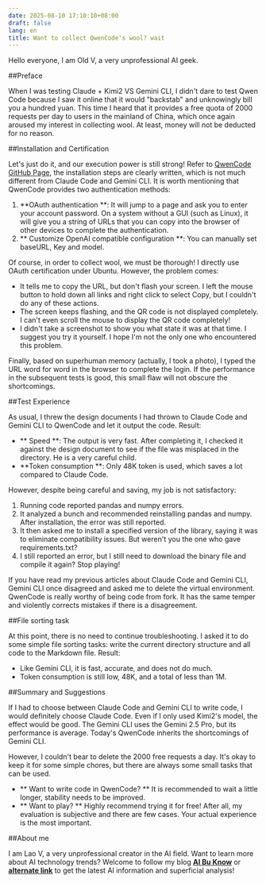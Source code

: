 ```yaml
---
date: 2025-08-10 17:10:10+08:00
draft: false
lang: en
title: Want to collect QwenCode's wool? wait
---
```



Hello everyone, I am Old V, a very unprofessional AI geek.

##Preface

When I was testing Claude + Kimi2 VS Gemini CLI, I didn't dare to test Qwen Code because I saw it online that it would "backstab" and unknowingly bill you a hundred yuan. This time I heard that it provides a free quota of 2000 requests per day to users in the mainland of China, which once again aroused my interest in collecting wool. At least, money will not be deducted for no reason.

##Installation and Certification

Let's just do it, and our execution power is still strong! Refer to [QwenCode GitHub Page](https://github.com/QwenLM/qwen-code), the installation steps are clearly written, which is not much different from Claude Code and Gemini CLI. It is worth mentioning that QwenCode provides two authentication methods:

1. **OAuth authentication **: It will jump to a page and ask you to enter your account password. On a system without a GUI (such as Linux), it will give you a string of URLs that you can copy into the browser of other devices to complete the authentication.
2. ** Customize OpenAI compatible configuration **: You can manually set baseURL, Key and model.

Of course, in order to collect wool, we must be thorough! I directly use OAuth certification under Ubuntu. However, the problem comes:

- It tells me to copy the URL, but don't flash your screen. I left the mouse button to hold down all links and right click to select Copy, but I couldn't do any of these actions.
- The screen keeps flashing, and the QR code is not displayed completely. I can't even scroll the mouse to display the QR code completely!
- I didn't take a screenshot to show you what state it was at that time. I suggest you try it yourself. I hope I'm not the only one who encountered this problem.

Finally, based on superhuman memory (actually, I took a photo), I typed the URL word for word in the browser to complete the login. If the performance in the subsequent tests is good, this small flaw will not obscure the shortcomings.

##Test Experience

As usual, I threw the design documents I had thrown to Claude Code and Gemini CLI to QwenCode and let it output the code. Result:

- ** Speed **: The output is very fast. After completing it, I checked it against the design document to see if the file was misplaced in the directory. He is a very careful child.
- **Token consumption **: Only 48K token is used, which saves a lot compared to Claude Code.

However, despite being careful and saving, my job is not satisfactory:

1. Running code reported pandas and numpy errors.
2. It analyzed a bunch and recommended reinstalling pandas and numpy. After installation, the error was still reported.
3. It then asked me to install a specified version of the library, saying it was to eliminate compatibility issues. But weren't you the one who gave requirements.txt?
4. I still reported an error, but I still need to download the binary file and compile it again? Stop playing!

If you have read my previous articles about Claude Code and Gemini CLI, Gemini CLI once disagreed and asked me to delete the virtual environment. QwenCode is really worthy of being code from fork. It has the same temper and violently corrects mistakes if there is a disagreement.

##File sorting task

At this point, there is no need to continue troubleshooting. I asked it to do some simple file sorting tasks: write the current directory structure and all code to the Markdown file. Result:

- Like Gemini CLI, it is fast, accurate, and does not do much.
- Token consumption is still low, 48K, and a total of less than 1M.

##Summary and Suggestions

If I had to choose between Claude Code and Gemini CLI to write code, I would definitely choose Claude Code. Even if I only used Kimi2's model, the effect would be good. The Gemini CLI uses the Gemini 2.5 Pro, but its performance is average. Today's QwenCode inherits the shortcomings of Gemini CLI.

However, I couldn't bear to delete the 2000 free requests a day. It's okay to keep it for some simple chores, but there are always some small tasks that can be used.

- ** Want to write code in QwenCode? ** It is recommended to wait a little longer, stability needs to be improved.
- ** Want to play? ** Highly recommend trying it for free! After all, my evaluation is subjective and there are few cases. Your actual experience is the most important.

##About me

I am Lao V, a very unprofessional creator in the AI field. Want to learn more about AI technology trends? Welcome to follow my blog **[AI Bu Know](https://blog.vftl.top/)** or **[alternate link](https://blog.vftl.site/)** to get the latest AI information and superficial analysis!
